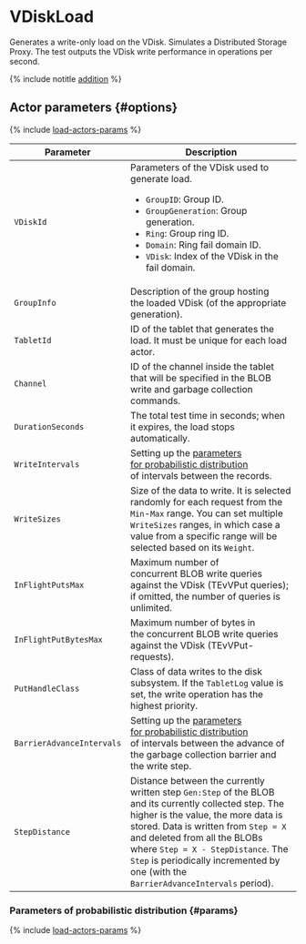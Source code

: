 # VDiskLoad

Generates a write-only load on the VDisk. Simulates a Distributed Storage Proxy. The test outputs the VDisk write performance in operations per second.

{% include notitle [addition](../_includes/addition.md) %}

## Actor parameters {#options}

{% include [load-actors-params](../_includes/load-actors-params.md) %}

| Parameter | Description |
--- | ---
| `VDiskId` | Parameters of the VDisk used to generate load.<ul><li>`GroupID`: Group ID.</li><li>`GroupGeneration`: Group generation.</li><li>`Ring`: Group ring ID.</li><li>`Domain`: Ring fail domain ID.</li><li>`VDisk`: Index of the VDisk in the fail domain.</li></ul> |
| `GroupInfo` | Description of the group hosting the loaded VDisk (of the appropriate generation). |
| `TabletId` | ID of the tablet that generates the load. It must be unique for each load actor. |
| `Channel` | ID of the channel inside the tablet that will be specified in the BLOB write and garbage collection commands. |
| `DurationSeconds` | The total test time in seconds; when it expires, the load stops automatically. |
| `WriteIntervals` | Setting up the [parameters for probabilistic distribution](#params) of intervals between the records. |
| `WriteSizes` | Size of the data to write. It is selected randomly for each request from the `Min`-`Max` range. You can set multiple `WriteSizes` ranges, in which case a value from a specific range will be selected based on its `Weight`. |
| `InFlightPutsMax` | Maximum number of concurrent BLOB write queries against the VDisk (TEvVPut queries); if omitted, the number of queries is unlimited. |
| `InFlightPutBytesMax` | Maximum number of bytes in the concurrent BLOB write queries against the VDisk (TEvVPut-requests). |
| `PutHandleClass` | Class of data writes to the disk subsystem. If the `TabletLog` value is set, the write operation has the highest priority. |
| `BarrierAdvanceIntervals` | Setting up the [parameters for probabilistic distribution](#params) of intervals between the advance of the garbage collection barrier and the write step. |
| `StepDistance` | Distance between the currently written step `Gen:Step` of the BLOB and its currently collected step. The higher is the value, the more data is stored. Data is written from `Step = X` and deleted from all the BLOBs where `Step = X - StepDistance`. The `Step` is periodically incremented by one (with the `BarrierAdvanceIntervals` period). |

### Parameters of probabilistic distribution {#params}

{% include [load-actors-params](../_includes/load-actors-interval.md) %}
